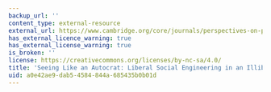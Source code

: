 ```yaml
---
backup_url: ''
content_type: external-resource
external_url: https://www.cambridge.org/core/journals/perspectives-on-politics/article/seeing-like-an-autocrat-liberal-social-engineering-in-an-illiberal-state/D57624CEF5791FE8F6638F39D3263A4B#
has_external_licence_warning: true
has_external_license_warning: true
is_broken: ''
license: https://creativecommons.org/licenses/by-nc-sa/4.0/
title: 'Seeing Like an Autocrat: Liberal Social Engineering in an Illiberal State'
uid: a0e42ae9-dab5-4584-844a-685435b0b01d
---
```


